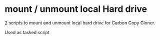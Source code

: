 # mount / unmount local Hard drive

2 scripts to mount and unmount local hard drive for Carbon Copy Cloner. 

Used as tasked script